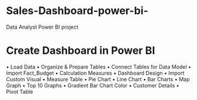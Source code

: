 # Sales-Dashboard-power-bi-
Data Analyst Power BI project

# Create Dashboard in Power BI
• Load Data
• Organize & Prepare Tables
• Connect Tables for Data Model
• Import Fact_Budget
• Calculation Measures
• Dashboard Design
• Import Custom Visual
• Measure Table
• Pie Chart
• Line Chart
• Bar Charts
• Map Graph
• Top 10 Graphs
• Gradient Bar Chart Color
• Customer Details
• Pivot Table
